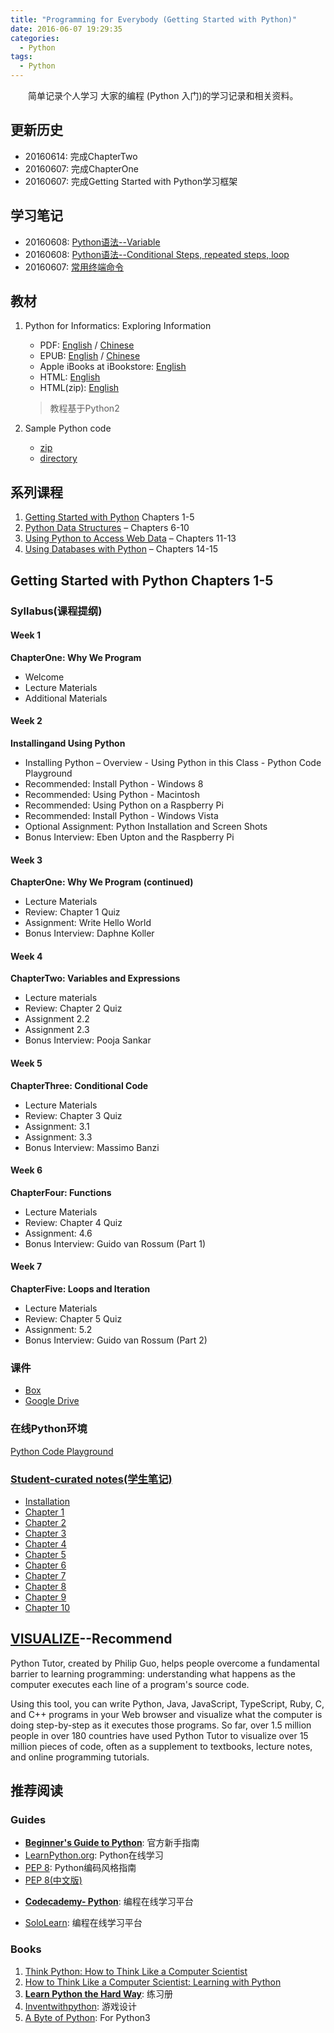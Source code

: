 ```yaml
---
title: "Programming for Everybody (Getting Started with Python)"
date: 2016-06-07 19:29:35
categories:
  - Python
tags:
  - Python
---
```



  简单记录个人学习 大家的编程 (Python 入门)的学习记录和相关资料。

<!-- more -->

## 更新历史

* 20160614: 完成ChapterTwo
* 20160607: 完成ChapterOne
* 20160607: 完成Getting Started with Python学习框架

## 学习笔记
* 20160608: [Python语法--Variable][3]
* 20160608: [Python语法--Conditional Steps, repeated steps, loop][2]
* 20160607: [常用终端命令][1]

[1]: http://puhemo.tk/2016/06/07/commands/
[2]: http://puhemo.tk/2016/06/08/python-loop/
[3]: http://puhemo.tk/2016/06/08/python-variable/

## 教材

1. Python for Informatics: Exploring Information

   - PDF: [English][01]  / [Chinese][02]
   - EPUB: [English][03]  / [Chinese][04]
   - Apple iBooks at iBookstore:  [English][05]
   - HTML:  [English][06]
   - HTML(zip):  [English][07]

   > 教程基于Python2

2. Sample Python code

   - [zip][08]
   - [directory ][09]

[01]: https://app.box.com/s/dxpymx5bpg4bpdzikrymr6bsewoj1ps2
[02]: https://app.box.com/s/0vmk91yvhwf4cfto80j60rvaqjnhrgmt
[03]: https://app.box.com/s/sp3y1mfgze8126uftdy1t2qkfh5u2j9u
[04]: https://app.box.com/s/od2ht6qfyf8xod9e934g02odvw0dsvtm
[05]: http://itunes.apple.com/us/book/python-for-informatics/id554638579?mt=13
[06]: http://www.pythonlearn.com/html-270/
[07]: https://app.box.com/s/08t8edoaxmtt8zxnd1f1fd3095ghzl71
[08]: https://app.box.com/s/37dtj1xd64zrukqmwa8guk76m8fd5tke
[09]: http://www.pythonlearn.com/code/

## 系列课程

1. [Getting Started with Python][11] Chapters 1-5
2. [Python Data Structures][12] – Chapters 6-10
3. [Using Python to Access Web Data][13] – Chapters 11-13
4. [Using Databases with Python][14] – Chapters 14-15

[11]: https://www.coursera.org/learn/python
[12]: https://www.coursera.org/learn/python-data
[13]: https://www.coursera.org/learn/python-network-data
[14]: https://www.coursera.org/learn/python-databases

## Getting Started with Python Chapters 1-5

### Syllabus(课程提纲)

#### **Week 1**

**ChapterOne: Why We Program**

- Welcome
- Lecture     Materials
- Additional     Materials

#### **Week 2**

**Installingand Using Python**
- Installing     Python – Overview
   \-  Using Python in this Class
   \-  Python Code Playground
- Recommended:     Install Python - Windows 8
- Recommended:     Using Python - Macintosh
- Recommended:     Using Python on a Raspberry Pi
- Recommended:     Install Python - Windows Vista
- Optional     Assignment: Python Installation and Screen Shots
- Bonus     Interview: Eben Upton and the Raspberry Pi

#### **Week 3**

**ChapterOne: Why We Program (continued)**

- Lecture     Materials
- Review:     Chapter 1 Quiz
- Assignment:     Write Hello World
- Bonus     Interview: Daphne Koller

#### **Week 4**

**ChapterTwo: Variables and Expressions**

- Lecture     materials
- Review:     Chapter 2 Quiz
- Assignment     2.2 
- Assignment     2.3 
- Bonus     Interview: Pooja Sankar

#### **Week 5**

**ChapterThree: Conditional Code**

- Lecture     Materials
- Review:     Chapter 3 Quiz
- Assignment:     3.1 
- Assignment:     3.3 
- Bonus     Interview: Massimo Banzi

#### **Week 6**

**ChapterFour: Functions**

- Lecture     Materials
- Review:     Chapter 4 Quiz
- Assignment:     4.6 
- Bonus     Interview: Guido van Rossum (Part 1)

#### **Week 7**

**ChapterFive: Loops and Iteration**

- Lecture     Materials
- Review:     Chapter 5 Quiz
- Assignment:     5.2 
- Bonus Interview: Guido van Rossum (Part 2)

### 课件

- [Box](https://app.box.com/s/q2gg8vc4i1m666eymokoun9xa4q0oh6x)
- [Google Drive](https://drive.google.com/folderview?id=0B7X1ycQalUnyWXg2MVhTbEZFT28&usp=sharing)

### 在线Python环境

[Python Code Playground](https://pr4e.dr-chuck.com/tsugi/mod/pythonauto/index.php?PHPSESSID=9ea284242fb711aa903999a768bb1fae)

### [Student-curated notes(学生笔记)](https://share.coursera.org/wiki/index.php/Pythonlearn:Resources)

- [Installation](https://share.coursera.org/wiki/index.php/Pythonlearn:resources-install)
- [Chapter 1](https://share.coursera.org/wiki/index.php/Pythonlearn:resources-week01)
- [Chapter 2](https://share.coursera.org/wiki/index.php/Pythonlearn:resources-week02)
- [Chapter 3](https://share.coursera.org/wiki/index.php/Pythonlearn:resources-week03)
- [Chapter 4](https://share.coursera.org/wiki/index.php/Pythonlearn:resources-week04)
- [Chapter 5](https://share.coursera.org/wiki/index.php/Pythonlearn:resources-week05)
- [Chapter 6](https://share.coursera.org/wiki/index.php/Pythonlearn:resources-week06)
- [Chapter 7](https://share.coursera.org/wiki/index.php/Pythonlearn:resources-week07)
- [Chapter 8](https://share.coursera.org/wiki/index.php/Pythonlearn:resources-week08)
- [Chapter 9](https://share.coursera.org/wiki/index.php/Pythonlearn:resources-week09)
- [Chapter 10](https://share.coursera.org/wiki/index.php/Pythonlearn:resources-week10)

## [VISUALIZE](http://www.pythontutor.com/)--**Recommend**

Python Tutor, created by Philip Guo, helps people overcome a fundamental barrier to learning programming: understanding what happens as the computer executes each line of a program's source code.

Using this tool, you can write Python, Java, JavaScript, TypeScript, Ruby, C, and C++ programs in your Web browser and visualize what the computer is doing step-by-step as it executes those programs. So far, over 1.5 million people in over 180 countries have used Python Tutor to visualize over 15 million pieces of code, often as a supplement to textbooks, lecture notes, and online programming tutorials.

## 推荐阅读

### Guides

- [**Beginner's Guide to Python**](https://wiki.python.org/moin/BeginnersGuide): 官方新手指南
- [LearnPython.org](http://www.learnpython.org): Python在线学习
- [PEP 8](http://legacy.python.org/dev/peps/pep-0008/#imports): Python编码风格指南
- [PEP 8(中文版)](http://damnever.github.io/2015/04/24/PEP8-style-guide-for-python-code/)
* [**Codecademy- Python**][23]: 编程在线学习平台
- [SoloLearn](http://sololearn.com/Play/Python ): 编程在线学习平台

### Books

1. [Think Python: How to Think Like a Computer Scientist](http://greenteapress.com/wp/think-python/)
2. [How to Think Like a Computer Scientist: Learning with Python][24]
3. [**Learn Python the Hard Way**][21]: 练习册
4. [Inventwithpython](http://inventwithpython.com/): 游戏设计
5. [A Byte of Python][22]: For Python3

[21]: http://learnpythonthehardway.org/book/index.html
[22]: http://python.swaroopch.com/
[23]: http://www.codecademy.com/en/tracks/python/resume
[24]: http://openbookproject.net/thinkcs/

